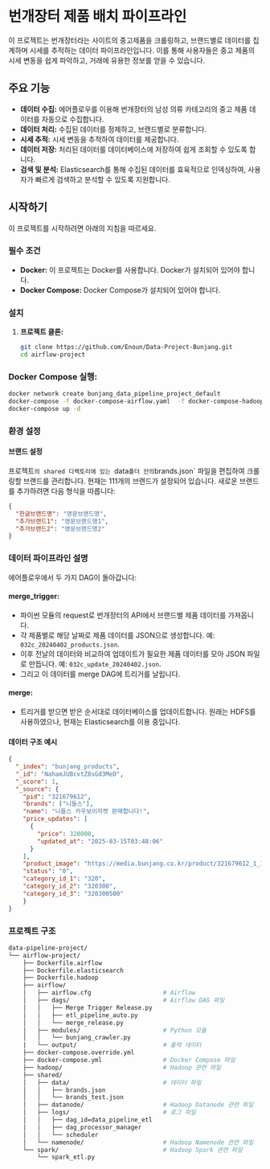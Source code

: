 # 번개장터 제품 배치 파이프라인

이 프로젝트는 번개장터라는 사이트의 중고제품을 크롤링하고, 브랜드별로 데이터를 집계하며 시세를 추적하는 데이터 파이프라인입니다. 이를 통해 사용자들은 중고 제품의 시세 변동을 쉽게 파악하고, 거래에 유용한 정보를 얻을 수 있습니다.

## 주요 기능

- **데이터 수집:** 에어플로우를 이용해 번개장터의 남성 의류 카테고리의 중고 제품 데이터를 자동으로 수집합니다.
- **데이터 처리:** 수집된 데이터를 정제하고, 브랜드별로 분류합니다.
- **시세 추적:** 시세 변동을 추적하여 데이터를 제공합니다.
- **데이터 저장:** 처리된 데이터를 데이터베이스에 저장하여 쉽게 조회할 수 있도록 합니다.
- **검색 및 분석:** Elasticsearch를 통해 수집된 데이터를 효육적으로 인덱싱하여, 사용자가 빠르게 검색하고 분석할 수 있도록 지원합니다.

## 시작하기

이 프로젝트를 시작하려면 아래의 지침을 따르세요.

### 필수 조건

- **Docker:** 이 프로젝트는 Docker를 사용합니다. Docker가 설치되어 있어야 합니다.
- **Docker Compose:** Docker Compose가 설치되어 있어야 합니다.

### 설치

1. **프로젝트 클론:**
   ```bash
   git clone https://github.com/Enoun/Data-Project-Bunjang.git
   cd airflow-project

### Docker Compose 실행:
```bash
docker network create bunjang_data_pipeline_project_default
docker-compose -f docker-compose-airflow.yaml  -f docker-compose-hadoop.yaml up
docker-compose up -d
```

### 환경 설정

#### 브랜드 설정
프로젝트`의 shared 디렉토리에 있는 `data` 폴더 안의 `brands.json` 파일을 편집하여 크롤링할 브랜드를 관리합니다. 현재는 111개의 브랜드가 설정되어 있습니다. 새로운 브랜드를 추가하려면 다음 형식을 따릅니다:

```json
{
  "한글브랜드명": "영문브랜드명",
  "추가브랜드1": "영문브랜드명1",
  "추가브랜드2": "영문브랜드명2"
}
```
### 데이터 파이프라인 설명

에어플로우에서 두 가지 DAG이 돌아갑니다:

#### merge_trigger:

- 파이썬 모듈의 request로 번개장터의 API에서 브랜드별 제품 데이터를 가져옵니다.
- 각 제품별로 해당 날짜로 제품 데이터를 JSON으로 생성합니다. 예: `032c_20240402_products.json`.
- 이후 전날의 데이터와 비교하여 업데이트가 필요한 제품 데이터를 모아 JSON 파일로 만듭니다. 예: `032c_update_20240402.json`.
- 그리고 이 데이터를 merge DAG에 트리거를 날립니다.

#### merge:

- 트리거를 받으면 받은 순서대로 데이터베이스를 업데이트합니다. 원래는 HDFS를 사용하였으나, 현재는 Elasticsearch를 이용 중입니다.

#### 데이터 구조 예시

```json
{
  "_index": "bunjang_products",
  "_id": "NahamJUBcvtZ8sGd3MeD",
  "_score": 1,
  "_source": {
    "pid": "321679612",
    "brands": ["니들스"],
    "name": "니들스 카우보이자켓 판매합니다!",
    "price_updates": [
      {
        "price": 320000,
        "updated_at": "2025-03-15T03:48:06"
      }
    ],
    "product_image": "https://media.bunjang.co.kr/product/321679612_1_1741435322_w{res}.jpg",
    "status": "0",
    "category_id_1": "320",
    "category_id_2": "320300",
    "category_id_3": "320300500" 
    }
}
```

### 프로젝트 구조

```bash
data-pipeline-project/
└── airflow-project/
    ├── Dockerfile.airflow
    ├── Dockerfile.elasticsearch
    ├── Dockerfile.hadoop
    ├── airflow/
    │   ├── airflow.cfg                    # Airflow
    │   ├── dags/                          # Airflow DAG 파일
    │   │   ├── Merge Trigger Release.py
    │   │   ├── etl_pipeline_auto.py
    │   │   └── merge_release.py
    │   ├── modules/                       # Python 모듈
    │   │   └── bunjang_crawler.py
    |   └── output/                        # 출력 데이터
    ├── docker-compose.override.yml       
    ├── docker-compose.yml                 # Docker Compose 파일
    ├── hadoop/                            # Hadoop 관련 파일
    ├── shared/
    │   ├── data/                          # 데이터 파일
    │   │   ├── brands.json
    │   │   └── brands_test.json
    │   ├── datanode/                      # Hadoop Datanode 관련 파일
    │   ├── logs/                          # 로그 파일
    │   │   ├── dag_id=data_pipeline_etl
    │   │   ├── dag_processor_manager
    │   │   └── scheduler
    │   └── namenode/                      # Hadoop Namenode 관련 파일
    └── spark/                             # Hadoop Spark 관련 파일
        └── spark_etl.py
```
